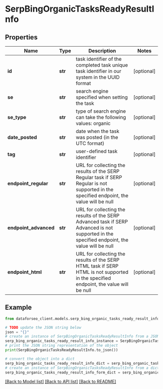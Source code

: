 # SerpBingOrganicTasksReadyResultInfo


## Properties

Name | Type | Description | Notes
------------ | ------------- | ------------- | -------------
**id** | **str** | task identifier of the completed task unique task identifier in our system in the UUID format | [optional] 
**se** | **str** | search engine specified when setting the task | [optional] 
**se_type** | **str** | type of search engine can take the following values: organic | [optional] 
**date_posted** | **str** | date when the task was posted (in the UTC format) | [optional] 
**tag** | **str** | user-defined task identifier | [optional] 
**endpoint_regular** | **str** | URL for collecting the results of the SERP Regular task if SERP Regular is not supported in the specified endpoint, the value will be null | [optional] 
**endpoint_advanced** | **str** | URL for collecting the results of the SERP Advanced task if SERP Advanced is not supported in the specified endpoint, the value will be null | [optional] 
**endpoint_html** | **str** | URL for collecting the results of the SERP HTML task if SERP HTML is not supported in the specified endpoint, the value will be null | [optional] 

## Example

```python
from dataforseo_client.models.serp_bing_organic_tasks_ready_result_info import SerpBingOrganicTasksReadyResultInfo

# TODO update the JSON string below
json = "{}"
# create an instance of SerpBingOrganicTasksReadyResultInfo from a JSON string
serp_bing_organic_tasks_ready_result_info_instance = SerpBingOrganicTasksReadyResultInfo.from_json(json)
# print the JSON string representation of the object
print(SerpBingOrganicTasksReadyResultInfo.to_json())

# convert the object into a dict
serp_bing_organic_tasks_ready_result_info_dict = serp_bing_organic_tasks_ready_result_info_instance.to_dict()
# create an instance of SerpBingOrganicTasksReadyResultInfo from a dict
serp_bing_organic_tasks_ready_result_info_form_dict = serp_bing_organic_tasks_ready_result_info.from_dict(serp_bing_organic_tasks_ready_result_info_dict)
```
[[Back to Model list]](../README.md#documentation-for-models) [[Back to API list]](../README.md#documentation-for-api-endpoints) [[Back to README]](../README.md)


